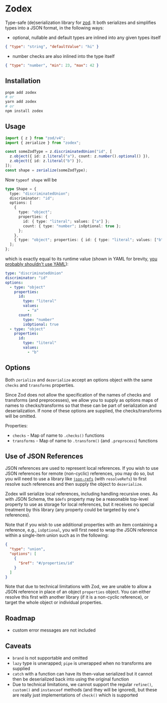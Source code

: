 # Zodex

Type-safe (de)serialization library for [zod](https://zod.dev/). It both serializes and simplifies types into a JSON format, in the following ways:

- optional, nullable and default types are inlined into any given types itself

```json
{ "type": "string", "defaultValue": "hi" }
```

- number checks are also inlined into the type itself

```json
{ "type": "number", "min": 23, "max": 42 }
```

## Installation

```sh
pnpm add zodex
# or
yarn add zodex
# or
npm install zodex
```

## Usage

```ts
import { z } from "zod/v4";
import { zerialize } from "zodex";

const someZodType = z.discriminatedUnion("id", [
  z.object({ id: z.literal("a"), count: z.number().optional() }),
  z.object({ id: z.literal("b") }),
]);
const shape = zerialize(someZodType);
```

Now `typeof shape` will be

```ts
type Shape = {
  type: "discriminatedUnion";
  discriminator: "id";
  options: [
    {
      type: "object";
      properties: {
        id: { type: "literal"; values: ["a"] };
        count: { type: "number"; isOptional: true };
      };
    },
    { type: "object"; properties: { id: { type: "literal"; values: ["b"] } } },
  ];
};
```

which is exactly equal to its runtime value (shown in YAML for brevity, [you probably shouldn't use YAML](https://ruudvanasseldonk.com/2023/01/11/the-yaml-document-from-hell)):

```yaml
type: "discriminatedUnion"
discriminator: "id"
options:
  - type: "object"
    properties:
      id:
        type: "literal"
        values:
          - "a"
      count:
        type: "number"
        isOptional: true
  - type: "object"
    properties:
      id:
        type: "literal"
        values:
          - "b"
```

## Options

Both `zerialize` and `dezerialize` accept an options object with the
same `checks` and `transforms` properties.

Since Zod does not allow the specification of the names of checks and
transforms (and preprocesses), we allow you to supply
as options maps of names to checks/transforms so that these can be part of
serialization and deserialization. If none of these options are
supplied, the checks/transforms will be omitted.

Properties:

- `checks` - Map of name to `.checks()` functions
- `transforms` - Map of name to `.transform()` (and `.preprocess`) functions

## Use of JSON References

JSON references are used to represent local references. If you wish to use
JSON references for remote (non-cyclic) references, you may do so, but you
will need to use a library like
[`json-refs`](https://github.com/whitlockjc/json-refs) (with `resolveRefs`)
to first resolve such references and then supply the object to `dezerialize`.

Zodex will serialize local references, including handling recursive ones. As
with JSON Schema, the `$defs` property may be a reasonable top-level property
to use as storage for local references, but it receives no special treatment
by this library (any property could be targeted by one's references).

Note that if you wish to use additional properties with an item containing a
reference, e.g., `isOptional`, you will first need to wrap the JSON reference
within a single-item union such as in the following:

```json
{
  "type": "union",
  "options": [
    {
      "$ref": "#/properties/id"
    }
  ]
}
```

Note that due to technical limitations with Zod, we are unable to allow a
JSON reference in place of an object `properties` object. You can either
resolve this first with another library (if it is a non-cyclic reference),
or target the whole object or individual properties.

## Roadmap

- custom error messages are not included

## Caveats

- `brand` is not supportable and omitted
- `lazy` type is unwrapped; `pipe` is unwrapped when no transforms are supplied
- `catch` with a function can have its then-value serialized but it
  cannot then be deserialized back into using the original function
- Due to technical limitations, we cannot support the regular
  `refine()`, `custom()` and `instanceof` methods (and they will be
  ignored), but these are really just implementations of `check()`
  which is supported
